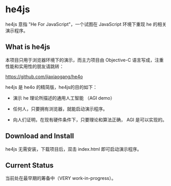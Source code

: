 # he4js

he4js 意指 "He For JavaScript"，一个试图在 JavaScript 环境下重现 he 的相关演示程序。


## What is he4js 

本项目只用于浏览器环境下的演示，而主力项目由 Objective-C 语言写成，注重性能和实用性的朋友请跳转：

<https://github.com/jiaxiaogang/he4o>

he4js 是 he4o 的精简版，he4js的目的如下：

* 演示 he 理论所描述的通用人工智能 （AGI demo）

* 任何人，只要拥有浏览器，就能启动演示程序。

* 向人们证明，在现有硬件条件下，只要理论和算法正确， AGI 是可以实现的。

## Download and Install

he4js 无需安装，下载项目后，双击 index.html 即可启动演示程序。


## Current Status

当前处在最早期的筹备中（VERY work-in-progress）。
